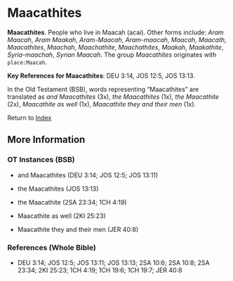 # Maacathites
**Maacathites**. 
People who live in Maacah (acai). 
Other forms include: 
*Aram Maacah*, *Aram Maakah*, *Aram-Maacah*, *Aram-maacah*, *Maacah*, *Maacath*, *Maacathites*, *Maachah*, *Maachathite*, *Maachathites*, *Maakah*, *Maakathite*, *Syria-maachah*, *Syrian Maacah*. 
The group _Maacathites_ originates with `place:Maacah`. 


**Key References for Maacathites**: 
DEU 3:14, JOS 12:5, JOS 13:13. 


In the Old Testament (BSB), words representing “Maacathites” are translated as 
*and Maacathites* (3x), *the Maacathites* (1x), *the Maacathite* (2x), *Maacathite as well* (1x), *Maacathite they and their men* (1x). 




Return to [Index](00-Index.md)

## More Information

### OT Instances (BSB)

* and Maacathites (DEU 3:14; JOS 12:5; JOS 13:11)

* the Maacathites (JOS 13:13)

* the Maacathite (2SA 23:34; 1CH 4:19)

* Maacathite as well (2KI 25:23)

* Maacathite they and their men (JER 40:8)



### References (Whole Bible)

* DEU 3:14; JOS 12:5; JOS 13:11; JOS 13:13; 2SA 10:6; 2SA 10:8; 2SA 23:34; 2KI 25:23; 1CH 4:19; 1CH 19:6; 1CH 19:7; JER 40:8



